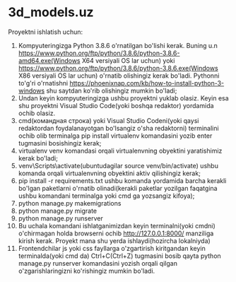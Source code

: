 # 3d_models.uz

Proyektni ishlatish uchun:

1) Kompyuteringizga Python 3.8.6 o'rnatilgan bo'lishi kerak. Buning u.n https://www.python.org/ftp/python/3.8.6/python-3.8.6-amd64.exe(Windows X64 versiyali OS lar uchun) yoki https://www.python.org/ftp/python/3.8.6/python-3.8.6.exe(Windows X86 versiyali OS lar uchun) o'rnatib olishingiz kerak bo'ladi. Pythonni to'g'ri o'rnatishni https://phoenixnap.com/kb/how-to-install-python-3-windows shu saytdan ko'rib olishingiz mumkin bo'ladi;
2) Undan keyin kompyuteringizga ushbu proyektni yuklab olasiz. Keyin esa shu proyektni Visual Studio Code(yoki boshqa redaktor) yordamida ochib olasiz.
3) cmd(командная строка) yoki Visual Studio Codeni(yoki qaysi redaktordan foydalanayotgan bo'lsangiz o'sha redaktorni) terminalini ochib olib terminalga pip install virtualenv komandasini yozib enter tugmasini bosishingiz kerak;
4) virtualenv venv komandasi orqali virtualenvning obyektini yaratishimiz kerak bo'ladi;
5) venv\Scripts\activate(ubuntudagilar source venv/bin/activate) ushbu komanda orqali virtualenvning obyektini aktiv qilishingiz kerak;
6) pip install -r requirements.txt ushbu komanda yordamida barcha kerakli bo'lgan paketlarni o'rnatib olinadi(kerakli paketlar yozilgan faqatgina ushbu komandani terminalga yoki cmd ga yozsangiz kifoya);
7) python manage.py makemigrations
8) python manage.py migrate
9) python manage.py runserver
10) Bu uchala komandani ishlatganimizdan keyin terminalni(yoki cmdni) o'chirmagan holda browserni ochib http://127.0.0.1:8000/ manziliga kirish kerak. Proyekt mana shu yerda ishlaydi(hozircha lokalniyda)
11) Frontendchilar js yoki css fayllarga o'zgartirish kiritgandan keyin terminalda(yoki cmd da) Ctrl+C(Ctrl+Z) tugmasini bosib qayta python manage.py runserver komandasini yozish orqali qilgan o'zgarishlaringizni ko'rishingiz mumkin bo'ladi.
